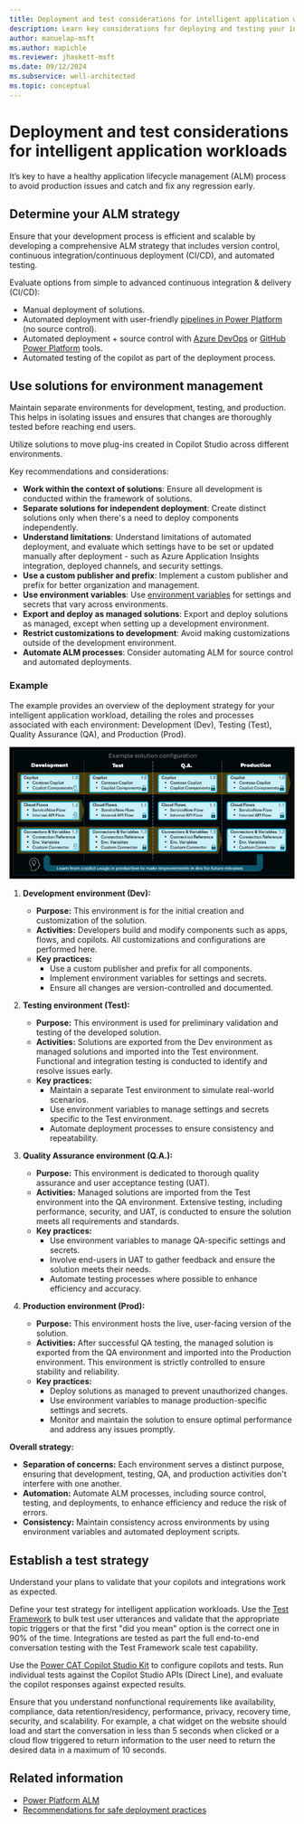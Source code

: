 ```yaml
---
title: Deployment and test considerations for intelligent application workloads
description: Learn key considerations for deploying and testing your intelligent application workloads.
author: manuelap-msft
ms.author: mapichle
ms.reviewer: jhaskett-msft
ms.date: 09/12/2024
ms.subservice: well-architected
ms.topic: conceptual
---
```


# Deployment and test considerations for intelligent application workloads

It’s key to have a healthy application lifecycle management (ALM) process to avoid production issues and catch and fix any regression early.

## Determine your ALM strategy

Ensure that your development process is efficient and scalable by developing a comprehensive ALM strategy that includes version control, continuous integration/continuous deployment (CI/CD), and automated testing.

Evaluate options from simple to advanced continuous integration & delivery (CI/CD):

- Manual deployment of solutions.
- Automated deployment with user-friendly [pipelines in Power Platform](/power-platform/alm/pipelines) (no source control).
- Automated deployment + source control with [Azure DevOps](/power-platform/alm/devops-build-tools) or [GitHub Power Platform](/power-platform/alm/devops-github-actions) tools.
- Automated testing of the copilot as part of the deployment process.

## Use solutions for environment management

Maintain separate environments for development, testing, and production. This helps in isolating issues and ensures that changes are thoroughly tested before reaching end users.

Utilize solutions to move plug-ins created in Copilot Studio across different environments.

Key recommendations and considerations:

- **Work within the context of solutions**: Ensure all development is conducted within the framework of solutions.
- **Separate solutions for independent deployment**: Create distinct solutions only when there's a need to deploy components independently.
- **Understand limitations**: Understand limitations of automated deployment, and evaluate which settings have to be set or updated manually after deployment - such as Azure Application Insights integration, deployed channels, and security settings.
- **Use a custom publisher and prefix**: Implement a custom publisher and prefix for better organization and management.
- **Use environment variables**: Use [environment variables](/power-apps/maker/data-platform/environmentvariables) for settings and secrets that vary across environments.
- **Export and deploy as managed solutions**: Export and deploy solutions as managed, except when setting up a development environment.
- **Restrict customizations to development**: Avoid making customizations outside of the development environment.
- **Automate ALM processes**: Consider automating ALM for source control and automated deployments.

### Example

The example provides an overview of the deployment strategy for your intelligent application workload, detailing the roles and processes associated with each environment: Development (Dev), Testing (Test), Quality Assurance (QA), and Production (Prod).

![Example solution configuration](media/solutionconfig.png)

1. **Development environment (Dev):**
   - **Purpose:** This environment is for the initial creation and customization of the solution.
   - **Activities:** Developers build and modify components such as apps, flows, and copilots. All customizations and configurations are performed here.
   - **Key practices:**
     - Use a custom publisher and prefix for all components.
     - Implement environment variables for settings and secrets.
     - Ensure all changes are version-controlled and documented.

2. **Testing environment (Test):**
   - **Purpose:** This environment is used for preliminary validation and testing of the developed solution.
   - **Activities:** Solutions are exported from the Dev environment as managed solutions and imported into the Test environment. Functional and integration testing is conducted to identify and resolve issues early.
   - **Key practices:**
     - Maintain a separate Test environment to simulate real-world scenarios.
     - Use environment variables to manage settings and secrets specific to the Test environment.
     - Automate deployment processes to ensure consistency and repeatability.

3. **Quality Assurance environment (Q.A.):**
   - **Purpose:** This environment is dedicated to thorough quality assurance and user acceptance testing (UAT).
   - **Activities:** Managed solutions are imported from the Test environment into the QA environment. Extensive testing, including performance, security, and UAT, is conducted to ensure the solution meets all requirements and standards.
   - **Key practices:**
     - Use environment variables to manage QA-specific settings and secrets.
     - Involve end-users in UAT to gather feedback and ensure the solution meets their needs.
     - Automate testing processes where possible to enhance efficiency and accuracy.

4. **Production environment (Prod):**
   - **Purpose:** This environment hosts the live, user-facing version of the solution.
   - **Activities:** After successful QA testing, the managed solution is exported from the QA environment and imported into the Production environment. This environment is strictly controlled to ensure stability and reliability.
   - **Key practices:**
     - Deploy solutions as managed to prevent unauthorized changes.
     - Use environment variables to manage production-specific settings and secrets.
     - Monitor and maintain the solution to ensure optimal performance and address any issues promptly.

**Overall strategy:**

- **Separation of concerns:** Each environment serves a distinct purpose, ensuring that development, testing, QA, and production activities don't interfere with one another.
- **Automation:** Automate ALM processes, including source control, testing, and deployments, to enhance efficiency and reduce the risk of errors.
- **Consistency:** Maintain consistency across environments by using environment variables and automated deployment scripts.

## Establish a test strategy

Understand your plans to validate that your copilots and integrations work as expected.

Define your test strategy for intelligent application workloads. Use the [Test Framework](https://aka.ms/PVASamples/PVATestFramework) to bulk test user utterances and validate that the appropriate topic triggers or that the first "did you mean" option is the correct one in 90% of the time.
Integrations are tested as part the full end-to-end conversation testing with the Test Framework scale test capability.

Use the [Power CAT Copilot Studio Kit](https://github.com/microsoft/Power-CAT-Copilot-Studio-Kit) to configure copilots and tests. Run individual tests against the Copilot Studio APIs (Direct Line), and evaluate the copilot responses against expected results.

Ensure that you understand nonfunctional requirements like availability, compliance, data retention/residency, performance, privacy, recovery time, security, and scalability. For example, a chat widget on the website should load and start the conversation in less than 5 seconds when clicked or a cloud flow triggered to return information to the user need to return the desired data in a maximum of 10 seconds.

## Related information

- [Power Platform ALM](/power-platform/alm/)
- [Recommendations for safe deployment practices](../operational-excellence/safe-deployments.md)
